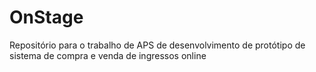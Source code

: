 # OnStage
Repositório para o trabalho de APS de desenvolvimento de protótipo de sistema de compra e venda de ingressos online

